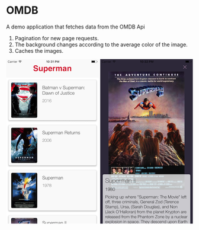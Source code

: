 # OMDB

A demo application that fetches data from the OMDB Api

1. Pagination for new page requests.
2. The background changes according to the average color of the image.
3. Caches the images.


![Search any movie](https://raw.githubusercontent.com/zeroCoder1/OMDB/master/testOmdb/Screenshot.png) ![View Details](https://raw.githubusercontent.com/zeroCoder1/OMDB/master/testOmdb/Screenshot1.png)
